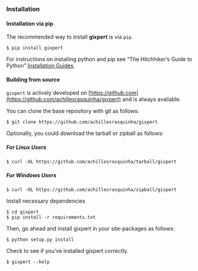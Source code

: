 ### Installation

#### Installation via pip

The recommended way to install **gixpert** is via `pip`.

```shell
$ pip install gixpert
```

For instructions on installing python and pip see “The Hitchhiker’s Guide to Python” 
[Installation Guides](https://docs.python-guide.org/starting/installation/).

#### Building from source

`gixpert` is actively developed on [https://github.com](https://github.com/achillesrasquinha/gixpert)
and is always avaliable.

You can clone the base repository with git as follows:

```shell
$ git clone https://github.com/achillesrasquinha/gixpert
```

Optionally, you could download the tarball or zipball as follows:

##### For Linux Users

```shell
$ curl -OL https://github.com/achillesrasquinha/tarball/gixpert
```

##### For Windows Users

```shell
$ curl -OL https://github.com/achillesrasquinha/zipball/gixpert
```

Install necessary dependencies

```shell
$ cd gixpert
$ pip install -r requirements.txt
```

Then, go ahead and install gixpert in your site-packages as follows:

```shell
$ python setup.py install
```

Check to see if you’ve installed gixpert correctly.

```shell
$ gixpert --help
```